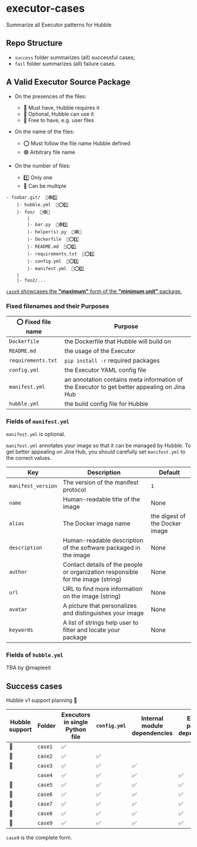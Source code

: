 # executor-cases

Summarize all Executor patterns for Hubble

## Repo Structure

- `success` folder summarizes (all) successful cases;
- `fail` folder summarizes (all) failure cases.

## A Valid Executor Source Package

- On the presences of the files:
    - 💠 Must have, Hubble requires it
    - 🔸 Optional, Hubble can use it
    - 🔹 Free to have, e.g. user files

- On the name of the files:
    - ⭕ Must follow the file name Hubble defined
    - 🟢 Arbitrary file name

- On the number of files:
    - 1️⃣ Only one
    - 🔢 Can be multiple

```text
- foobar.git/  🔸🟢1️⃣
    |- hubble.yml  🔸⭕1️⃣
    |- foo/  💠🟢️🔢
        |
        |- bar.py  💠🟢1️⃣
        |- helper(s).py  🔹🟢🔢
        |- Dockerfile  🔸⭕1️⃣
        |- README.md  🔸⭕1️⃣
        |- requirements.txt  🔸⭕1️⃣
        |- config.yml  🔸⭕1️⃣
        |- manifest.yml  🔸⭕1️⃣
    |
    |- foo2/...
```

[`case9` showcases the **"maximum"** form of the **"minimum unit"** package.](success/case9)


### Fixed filenames and their Purposes

| ⭕ Fixed file name | Purpose |
| --- | --- |
| `Dockerfile` | the Dockerfile that Hubble will build on |
| `README.md` | the usage of the Executor |
| `requirements.txt` | `pip install -r` required packages |
| `config.yml` | the Executor YAML config file |
| `manifest.yml` | an annotation contains meta information of the Executor to get better appealing on Jina Hub |
| `hubble.yml` | the build config file for Hubble |

### Fields of `manifest.yml`

`manifest.yml` is optional.

`manifest.yml` annotates your image so that it can be managed by Hubble. To get better appealing on Jina Hub, you should
carefully set `manifest.yml` to the correct values.

| Key | Description | Default |
| --- | --- | --- |
| `manifest_version` | The version of the manifest protocol | `1` |
| `name` | Human-readable title of the image | None |
| `alias` | The Docker image name  | the digest of the Docker image |
| `description` | Human-readable description of the software packaged in the image | None |
| `author` | Contact details of the people or organization responsible for the image (string) | None |
| `url` | URL to find more information on the image (string) | None |
| `avatar` | A picture that personalizes and distinguishes your image | None |
| `keywords` | A list of strings help user to filter and locate your package  | None | 

### Fields of `hubble.yml`

TBA by @mapleeit

## Success cases

Hubble v1 support planning 💜

Hubble support | Folder | Executors in single Python file | `config.yml` |  Internal module dependencies | External package dependencies | `requirements.txt` with `jina` | `requirements.txt` | `Dockerfile` | `manifest.yml` | `README.md` |
| --- | --- | --- | --- | --- | --- | --- | --- |--- |--- |--- |
| 💜 | `case1` |  ✅ |
| 💜 | `case2` |  ✅ | ✅ |
| 💜 | `case3` |  ✅ | ✅ |✅ |
|   | `case4` |  ✅ | ✅ |✅ |✅ |
| 💜 | `case5` |  ✅ | ✅ |✅ |✅ |✅ |
| 💜 | `case6` |  ✅ | ✅ |✅ |✅ |✅ |✅ |
| 💜 | `case7` | ✅ | ✅ |✅ |✅ |✅ |✅ |✅ |
| 💜 | `case8` | ✅ | ✅ |✅ |✅ |✅ |✅ |✅ |✅ |
| 💜 | `case9` | ✅ | ✅ |✅ |✅ |✅ |✅ |✅ |✅ |✅ |

`case9` is the complete form.